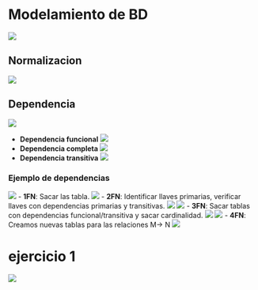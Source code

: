 # Modelamiento de BD
![](/img/1.png)
## Normalizacion
![](/img/2.png)
## Dependencia
![](/img/3.png)
- **Dependencia funcional**
    ![](/img/4.png)
- **Dependencia completa**
    ![](/img/5.png)
- **Dependencia transitiva**
    ![](/img/6.png)
### Ejemplo de dependencias
![](/img/7.png)
    - **1FN**: Sacar las tabla.
    ![](/img/8.png) 
    - **2FN**: Identificar llaves primarias, verificar llaves con dependencias primarias y transitivas.
    ![](/img/9.png)
    ![](/img/9.1.png)
    - **3FN**: Sacar tablas con dependencias funcional/transitiva y sacar cardinalidad.
    ![](/img/10.png)
    ![](/img/10.1.png)
    - **4FN**: Creamos nuevas tablas para las relaciones M-> N
    ![](/img/11.png)
# ejercicio 1
![](/img/12.png)


